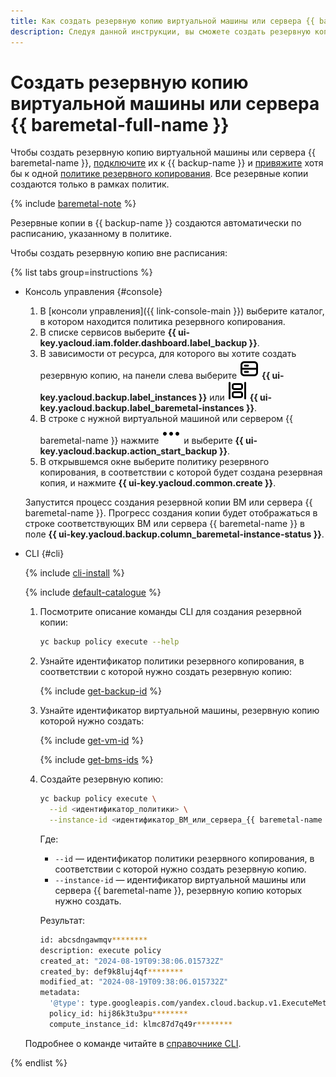```yaml
---
title: Как создать резервную копию виртуальной машины или сервера {{ baremetal-full-name }} в {{ backup-full-name }}
description: Следуя данной инструкции, вы сможете создать резервную копию виртуальной машины или сервера {{ baremetal-name }}.
---
```


# Создать резервную копию виртуальной машины или сервера {{ baremetal-full-name }}

Чтобы создать резервную копию виртуальной машины или сервера {{ baremetal-name }}, [подключите](../../concepts/vm-connection.md) их к {{ backup-name }} и [привяжите](../policy-vm/attach-and-detach-vm.md#attach-vm) хотя бы к одной [политике резервного копирования](../../concepts/policy.md). Все резервные копии создаются только в рамках политик.

{% include [baremetal-note](../../../_includes/backup/baremetal-note.md) %}

Резервные копии в {{ backup-name }} создаются автоматически по расписанию, указанному в политике.

Чтобы создать резервную копию вне расписания:

{% list tabs group=instructions %}

- Консоль управления {#console}

  1. В [консоли управления]({{ link-console-main }}) выберите каталог, в котором находится политика резервного копирования.
  1. В списке сервисов выберите **{{ ui-key.yacloud.iam.folder.dashboard.label_backup }}**.
  1. В зависимости от ресурса, для которого вы хотите создать резервную копию, на панели слева выберите ![vm](../../../_assets/console-icons/server.svg) **{{ ui-key.yacloud.backup.label_instances }}** или ![bms](../../../_assets/console-icons/objects-align-justify-horizontal.svg) **{{ ui-key.yacloud.backup.label_baremetal-instances }}**.
  1. В строке с нужной виртуальной машиной или сервером {{ baremetal-name }} нажмите ![options](../../../_assets/console-icons/ellipsis.svg) и выберите **{{ ui-key.yacloud.backup.action_start_backup }}**.
  1. В открывшемся окне выберите политику резервного копирования, в соответствии с которой будет создана резервная копия, и нажмите **{{ ui-key.yacloud.common.create }}**.

  Запустится процесс создания резервной копии ВМ или сервера {{ baremetal-name }}. Прогресс создания копии будет отображаться в строке соответствующих ВМ или сервера {{ baremetal-name }} в поле **{{ ui-key.yacloud.backup.column_baremetal-instance-status }}**.

- CLI {#cli}

  {% include [cli-install](../../../_includes/cli-install.md) %}

  {% include [default-catalogue](../../../_includes/default-catalogue.md) %}

  1. Посмотрите описание команды CLI для создания резервной копии:

      ```bash
      yc backup policy execute --help
      ```

  1. Узнайте идентификатор политики резервного копирования, в соответствии с которой нужно создать резервную копию:

      {% include [get-backup-id](../../../_includes/backup/operations/get-policy-id.md) %}

  1. Узнайте идентификатор виртуальной машины, резервную копию которой нужно создать:

      {% include [get-vm-id](../../../_includes/backup/operations/get-vm-id.md) %}

      {% include [get-bms-ids](../../../_includes/backup/operations/get-bms-ids.md) %}

  1. Создайте резервную копию:

      ```bash
      yc backup policy execute \
        --id <идентификатор_политики> \
        --instance-id <идентификатор_ВМ_или_сервера_{{ baremetal-name }}>
      ```

      Где:

      * `--id` — идентификатор политики резервного копирования, в соответствии с которой нужно создать резервную копию.
      * `--instance-id` — идентификатор виртуальной машины или сервера {{ baremetal-name }}, резервную копию которых нужно создать.

      Результат:

      ```bash
      id: abcsdngawmqv********
      description: execute policy
      created_at: "2024-08-19T09:38:06.015732Z"
      created_by: def9k8luj4qf********
      modified_at: "2024-08-19T09:38:06.015732Z"
      metadata:
        '@type': type.googleapis.com/yandex.cloud.backup.v1.ExecuteMetadata
        policy_id: hij86k3tu3pu********
        compute_instance_id: klmc87d7q49r********
      ```

  Подробнее о команде читайте в [справочнике CLI](../../../cli/cli-ref/backup/cli-ref/policy/execute.md).

{% endlist %}